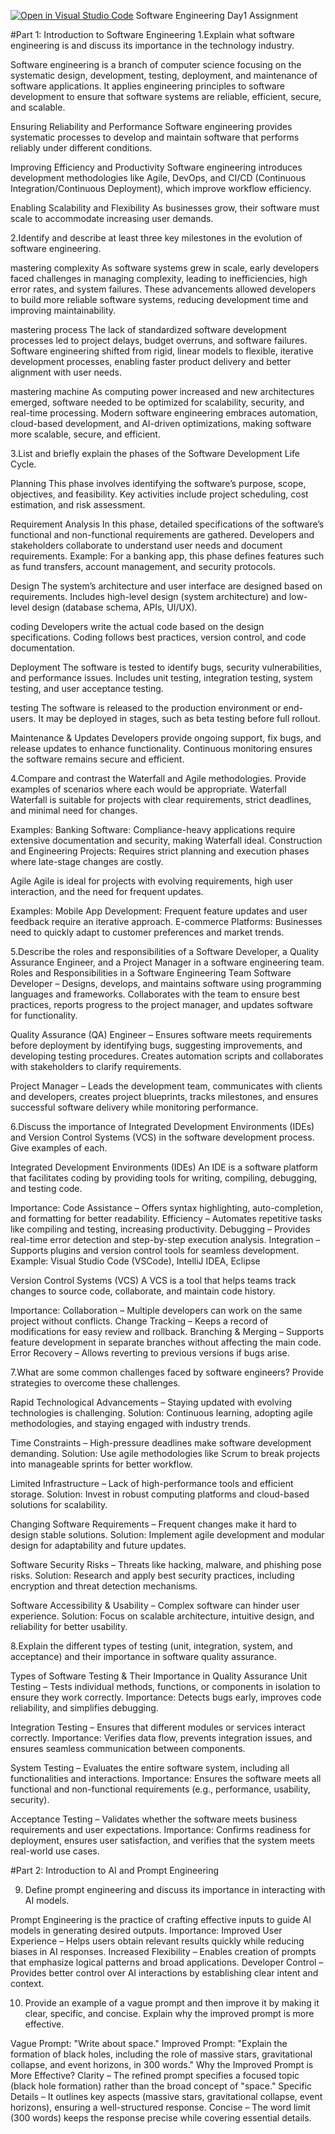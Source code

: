 [![Open in Visual Studio Code](https://classroom.github.com/assets/open-in-vscode-2e0aaae1b6195c2367325f4f02e2d04e9abb55f0b24a779b69b11b9e10269abc.svg)](https://classroom.github.com/online_ide?assignment_repo_id=18850700&assignment_repo_type=AssignmentRepo)
Software Engineering Day1 Assignment

#Part 1: Introduction to Software Engineering
1.Explain what software engineering is and discuss its importance in the technology industry.

Software engineering is a branch of computer science focusing on the systematic design, development, testing, deployment, and maintenance of software applications. It applies engineering principles to software development to ensure that software systems are reliable, efficient, secure, and scalable.

Ensuring Reliability and Performance
Software engineering provides systematic processes to develop and maintain software that performs reliably under different conditions.

Improving Efficiency and Productivity
Software engineering introduces development methodologies like Agile, DevOps, and CI/CD (Continuous Integration/Continuous Deployment), which improve workflow efficiency.

Enabling Scalability and Flexibility
As businesses grow, their software must scale to accommodate increasing user demands.

2.Identify and describe at least three key milestones in the evolution of software engineering.

mastering complexity 
As software systems grew in scale, early developers faced challenges in managing complexity, leading to inefficiencies, high error rates, and system failures.
These advancements allowed developers to build more reliable software systems, reducing development time and improving maintainability.

mastering process
The lack of standardized software development processes led to project delays, budget overruns, and software failures.
Software engineering shifted from rigid, linear models to flexible, iterative development processes, enabling faster product delivery and better alignment with user needs.

mastering machine 
As computing power increased and new architectures emerged, software needed to be optimized for scalability, security, and real-time processing.
Modern software engineering embraces automation, cloud-based development, and AI-driven optimizations, making software more scalable, secure, and efficient.

3.List and briefly explain the phases of the Software Development Life Cycle.

Planning
This phase involves identifying the software’s purpose, scope, objectives, and feasibility.
Key activities include project scheduling, cost estimation, and risk assessment.

Requirement Analysis
In this phase, detailed specifications of the software’s functional and non-functional requirements are gathered.
Developers and stakeholders collaborate to understand user needs and document requirements.
Example: For a banking app, this phase defines features such as fund transfers, account management, and security protocols.

Design
The system’s architecture and user interface are designed based on requirements.
Includes high-level design (system architecture) and low-level design (database schema, APIs, UI/UX).

coding
Developers write the actual code based on the design specifications.
Coding follows best practices, version control, and code documentation.

Deployment
The software is tested to identify bugs, security vulnerabilities, and performance issues.
Includes unit testing, integration testing, system testing, and user acceptance testing.

testing
The software is released to the production environment or end-users.
It may be deployed in stages, such as beta testing before full rollout.

Maintenance & Updates
Developers provide ongoing support, fix bugs, and release updates to enhance functionality.
Continuous monitoring ensures the software remains secure and efficient.

4.Compare and contrast the Waterfall and Agile methodologies. Provide examples of scenarios where each would be appropriate.
Waterfall
Waterfall is suitable for projects with clear requirements, strict deadlines, and minimal need for changes.

Examples:
Banking Software: Compliance-heavy applications require extensive documentation and security, making Waterfall ideal.
Construction and Engineering Projects: Requires strict planning and execution phases where late-stage changes are costly.

Agile
Agile is ideal for projects with evolving requirements, high user interaction, and the need for frequent updates.

Examples:
Mobile App Development: Frequent feature updates and user feedback require an iterative approach.
E-commerce Platforms: Businesses need to quickly adapt to customer preferences and market trends.

5.Describe the roles and responsibilities of a Software Developer, a Quality Assurance Engineer, and a Project Manager in a software engineering team.
Roles and Responsibilities in a Software Engineering Team
Software Developer – Designs, develops, and maintains software using programming languages and frameworks. Collaborates with the team to ensure best practices, reports progress to the project manager, and updates software for functionality.

Quality Assurance (QA) Engineer – Ensures software meets requirements before deployment by identifying bugs, suggesting improvements, and developing testing procedures. Creates automation scripts and collaborates with stakeholders to clarify requirements.

Project Manager – Leads the development team, communicates with clients and developers, creates project blueprints, tracks milestones, and ensures successful software delivery while monitoring performance.

6.Discuss the importance of Integrated Development Environments (IDEs) and Version Control Systems (VCS) in the software development process. Give examples of each.

Integrated Development Environments (IDEs)
An IDE is a software platform that facilitates coding by providing tools for writing, compiling, debugging, and testing code.

Importance:
Code Assistance – Offers syntax highlighting, auto-completion, and formatting for better readability.
Efficiency – Automates repetitive tasks like compiling and testing, increasing productivity.
Debugging – Provides real-time error detection and step-by-step execution analysis.
Integration – Supports plugins and version control tools for seamless development.
Example: Visual Studio Code (VSCode), IntelliJ IDEA, Eclipse

Version Control Systems (VCS)
A VCS is a tool that helps teams track changes to source code, collaborate, and maintain code history.

Importance:
Collaboration – Multiple developers can work on the same project without conflicts.
Change Tracking – Keeps a record of modifications for easy review and rollback.
Branching & Merging – Supports feature development in separate branches without affecting the main code.
Error Recovery – Allows reverting to previous versions if bugs arise.

7.What are some common challenges faced by software engineers? Provide strategies to overcome these challenges.

Rapid Technological Advancements – Staying updated with evolving technologies is challenging.
Solution: Continuous learning, adopting agile methodologies, and staying engaged with industry trends.

Time Constraints – High-pressure deadlines make software development demanding.
Solution: Use agile methodologies like Scrum to break projects into manageable sprints for better workflow.

Limited Infrastructure – Lack of high-performance tools and efficient storage.
Solution: Invest in robust computing platforms and cloud-based solutions for scalability.

Changing Software Requirements – Frequent changes make it hard to design stable solutions.
Solution: Implement agile development and modular design for adaptability and future updates.

Software Security Risks – Threats like hacking, malware, and phishing pose risks.
Solution: Research and apply best security practices, including encryption and threat detection mechanisms.

Software Accessibility & Usability – Complex software can hinder user experience.
Solution: Focus on scalable architecture, intuitive design, and reliability for better usability.

8.Explain the different types of testing (unit, integration, system, and acceptance) and their importance in software quality assurance.

Types of Software Testing & Their Importance in Quality Assurance
Unit Testing – Tests individual methods, functions, or components in isolation to ensure they work correctly.
Importance: Detects bugs early, improves code reliability, and simplifies debugging.

Integration Testing – Ensures that different modules or services interact correctly.
Importance: Verifies data flow, prevents integration issues, and ensures seamless communication between components.

System Testing – Evaluates the entire software system, including all functionalities and interactions.
Importance: Ensures the software meets all functional and non-functional requirements (e.g., performance, usability, security).

Acceptance Testing – Validates whether the software meets business requirements and user expectations.
Importance: Confirms readiness for deployment, ensures user satisfaction, and verifies that the system meets real-world use cases.

#Part 2: Introduction to AI and Prompt Engineering

9. Define prompt engineering and discuss its importance in interacting with AI models.

Prompt Engineering is the practice of crafting effective inputs to guide AI models in generating desired outputs.
Importance:
Improved User Experience – Helps users obtain relevant results quickly while reducing biases in AI responses.
Increased Flexibility – Enables creation of prompts that emphasize logical patterns and broad applications.
Developer Control – Provides better control over AI interactions by establishing clear intent and context.

10. Provide an example of a vague prompt and then improve it by making it clear, specific, and concise. Explain why the improved prompt is more effective.

Vague Prompt: "Write about space."
Improved Prompt: "Explain the formation of black holes, including the role of massive stars, gravitational collapse, and event horizons, in 300 words."
Why the Improved Prompt is More Effective?
Clarity – The refined prompt specifies a focused topic (black hole formation) rather than the broad concept of "space."
Specific Details – It outlines key aspects (massive stars, gravitational collapse, event horizons), ensuring a well-structured response.
Concise – The word limit (300 words) keeps the response precise while covering essential details.
